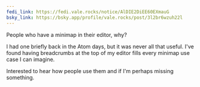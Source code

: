 ```yaml
---
fedi_link: https://fedi.vale.rocks/notice/AlDIE2DiEE60EXmauG
bsky_link: https://bsky.app/profile/vale.rocks/post/3l2br6wzuh22l
---
```


People who have a minimap in their editor, why?

I had one briefly back in the Atom days, but it was never all that useful. I've found having breadcrumbs at the top of my editor fills every minimap use case I can imagine.

Interested to hear how people use them and if I'm perhaps missing something.
